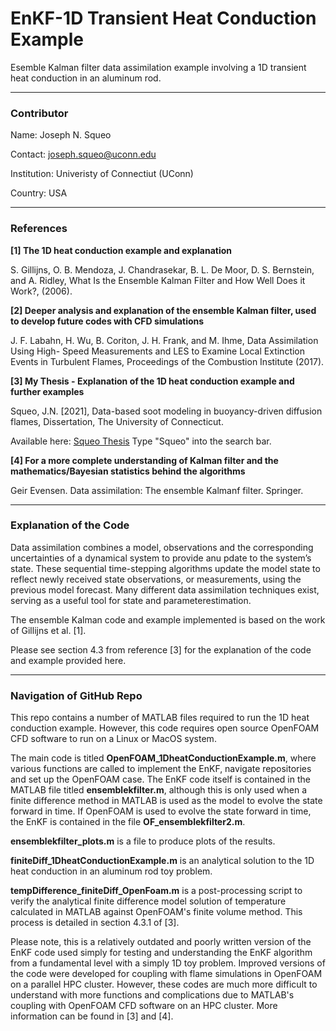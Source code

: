 # EnKF-1D Transient Heat Conduction Example
Esemble Kalman filter data assimilation example involving a 1D transient heat conduction in an aluminum rod.

------------------
### Contributor
Name: Joseph N. Squeo

Contact: joseph.squeo@uconn.edu

Institution: Univeristy of Connectiut (UConn)

Country: USA

------------------
### References
**[1] The 1D heat conduction example and explanation**

S. Gillijns, O. B. Mendoza, J. Chandrasekar, B. L. De Moor, D. S. Bernstein, and A. Ridley,
What Is the Ensemble Kalman Filter and How Well Does it Work?, (2006).

**[2] Deeper analysis and explanation of the ensemble Kalman filter, used to develop future codes with CFD simulations**

J. F. Labahn, H. Wu, B. Coriton, J. H. Frank, and M. Ihme, Data Assimilation Using High-
Speed Measurements and LES to Examine Local Extinction Events in Turbulent Flames,
Proceedings of the Combustion Institute (2017).

**[3] My Thesis - Explanation of the 1D heat conduction example and further examples**

Squeo, J.N. [2021], Data-based soot modeling in buoyancy-driven diffusion flames, Dissertation, The University of Connecticut.

Available here: [Squeo Thesis](https://collections.ctdigitalarchive.org/islandora/object/20002:UConnTheses)
Type "Squeo" into the search bar.

**[4] For a more complete understanding of Kalman filter and the mathematics/Bayesian statistics behind the algorithms**

Geir Evensen. Data assimilation: The ensemble Kalmanf filter. Springer.


------------------
### Explanation of the Code
Data assimilation combines a model, observations and the corresponding uncertainties of a dynamical system to provide anu pdate to the system’s state.
These sequential time-stepping algorithms update the model state to reflect newly received state observations, or measurements, using the previous model forecast. Many different data assimilation techniques exist, serving as a useful tool for state and parameterestimation.

The ensemble Kalman code and example implemented is based on the work of Gillijns et al. [1]. 

Please see section 4.3 from reference [3] for the explanation of the code and example provided here.


------------------
### Navigation of GitHub Repo
This repo contains a number of MATLAB files required to run the 1D heat conduction example. However, this code requires open source OpenFOAM CFD software to run on a Linux or MacOS system.

The main code is titled **OpenFOAM_1DheatConductionExample.m**, where various functions are called to implement the EnKF, navigate repositories and set up the OpenFOAM case. The EnKF code itself is contained in the MATLAB file titled **ensemblekfilter.m**, although this is only used when a finite difference method in MATLAB is used as the model to evolve the state forward in time. If OpenFOAM is used to evolve the state forward in time, the EnKF is contained in the file **OF_ensemblekfilter2.m**. 

**ensemblekfilter_plots.m** is a file to produce plots of the results.

**finiteDiff_1DheatConductionExample.m** is an analytical solution to the 1D heat conduction in an aluminum rod toy problem.

**tempDifference_finiteDiff_OpenFoam.m** is a post-processing script to verify the analytical finite difference model solution of temperature calculated in MATLAB against OpenFOAM's finite volume method. This process is detailed in section 4.3.1 of [3].

Please note, this is a relatively outdated and poorly written version of the EnKF code used simply for testing and understanding the EnKF algorithm from a fundamental level with a simply 1D toy problem. Improved versions of the code were developed for coupling with flame simulations in OpenFOAM on a parallel HPC cluster. However, these codes are much more difficult to understand with more functions and complications due to MATLAB's coupling with OpenFOAM CFD software on an HPC cluster. More information can be found in [3] and [4].

